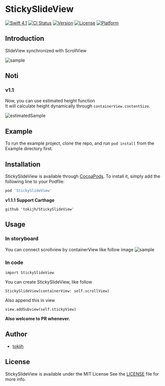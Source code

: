 # StickySlideView

[![Swift 4.1](https://img.shields.io/badge/swift-4.1-orange.svg?style=flat)](https://swift.org)
[![CI Status](http://img.shields.io/travis/tokijh/StickySlideView.svg?style=flat)](https://travis-ci.org/tokijh/StickySlideView)
[![Version](https://img.shields.io/cocoapods/v/StickySlideView.svg?style=flat)](http://cocoapods.org/pods/StickySlideView)
[![License](https://img.shields.io/cocoapods/l/StickySlideView.svg?style=flat)](http://cocoapods.org/pods/StickySlideView)
[![Platform](https://img.shields.io/cocoapods/p/StickySlideView.svg?style=flat)](http://cocoapods.org/pods/StickySlideView)

## Introduction
SlideView synchronized with ScrollView

![sample](https://github.com/tokijh/StickySlideView/blob/master/Docs/sample.gif)

## Noti
### v1.1
Now, you can use estimated height function</br>
It will calculate height dynamically through `containerView.contentSize`.

![estimatedSample](https://github.com/tokijh/StickySlideView/blob/master/Docs/estimatedSample.gif)

## Example
To run the example project, clone the repo, and run `pod install` from the Example directory first.

## Installation
StickySlideView is available through [CocoaPods](http://cocoapods.org). To install
it, simply add the following line to your Podfile:

```ruby
pod 'StickySlideView'
```

**v1.1.1 Support Carthage**
```
github 'tokijh/StickySlideView'
```

## Usage
### In storyboard
You can connect scrollview by containerView like follow image
![sample](https://github.com/tokijh/StickySlideView/blob/master/Docs/storyboardsample.png)

### In code
```
import StickySlideView
```
You can create StickySlideView, like follow
```
StickySlideView(containerView: self.scrollView)
```
Also append this in view
```
view.addSubview(self.stickyView)
```

**Also welcome to PR whenever.**

## Author
* [tokijh](https://github.com/tokijh)

## License
StickySlideView is available under the MIT License See the [LICENSE](https://github.com/tokijh/StickySlideView/blob/master/LICENSE) file for more info.
